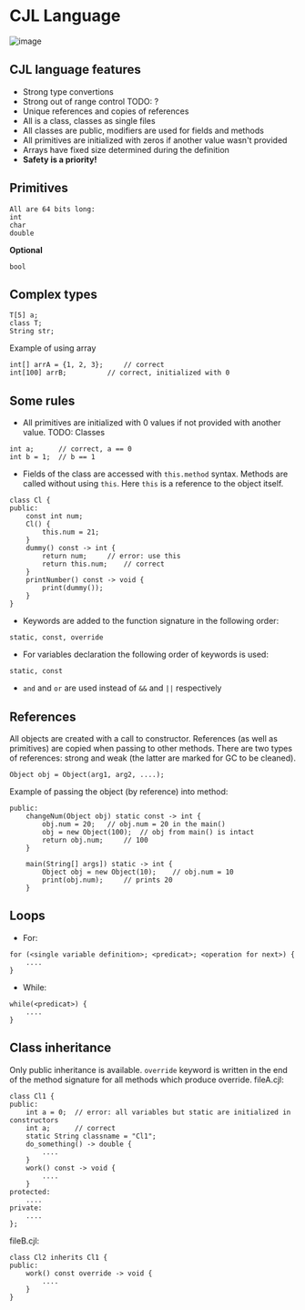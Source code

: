 # CJL Language
![image](https://user-images.githubusercontent.com/91914454/137986186-43a28636-42b9-4750-aa90-6805c9058f01.png)

## CJL language features
* Strong type convertions
* Strong out of range control TODO: ?
* Unique references and copies of references
* All is a class, classes as single files
* All classes are public, modifiers are used for fields and methods
* All primitives are initialized with zeros if another value wasn't provided
* Arrays have fixed size determined during the definition
* **Safety is a priority!**

## Primitives
```
All are 64 bits long:
int
char
double
```
**Optional**
```
bool
```

## Complex types
```
T[5] a;
class T;
String str;
```

Example of using array
```
int[] arrA = {1, 2, 3};		// correct
int[100] arrB;			// correct, initialized with 0
```

<!-- ## Some constants
```
errptr = #0x0;
something = 1;
nothing = 0;
``` -->

## Some rules
* All primitives are initialized with 0 values if not provided with another value. TODO: Classes
```
int a;		// correct, a == 0 
int b = 1;	// b == 1
```
* Fields of the class are accessed with `this.method` syntax. Methods are called without using `this`.
Here `this` is a reference to the object itself.
```
class Cl {
public:
	const int num;
	Cl() {
		this.num = 21;
	}
	dummy() const -> int {
		return num;		// error: use this
		return this.num;	// correct
	}
	printNumber() const -> void {
		print(dummy());
	}
}
```
* Keywords are added to the function signature in the following order:
```
static, const, override
```
* For variables declaration the following order of keywords is used:
```
static, const
```
* `and` and `or` are used instead of `&&` and `||` respectively

<!-- ## type convertions
```

``` -->

## References
All objects are created with a call to constructor. References (as well as primitives) are copied when passing to
other methods. There are two types of references: strong and weak (the latter are marked for GC to be cleaned).
```
Object obj = Object(arg1, arg2, ....);
```
Example of passing the object (by reference) into method:
```
public:
	changeNum(Object obj) static const -> int {
		obj.num = 20;	// obj.num = 20 in the main()
		obj = new Object(100);	// obj from main() is intact
		return obj.num;		// 100 
	}

	main(String[] args]) static -> int {
		Object obj = new Object(10);	// obj.num = 10
		print(obj.num);		// prints 20
	}
```

## Loops
* For:
```
for (<single variable definition>; <predicat>; <operation for next>) {
	....
}
```
* While:
```
while(<predicat>) {
	....
}
```


## Class inheritance
Only public inheritance is available. `override` keyword is written in the end of the method signature
for all methods which produce override.
fileA.cjl:
```
class Cl1 {
public:
    int a = 0;	// error: all variables but static are initialized in constructors
	int a;		// correct
    static String classname = "Cl1";
    do_something() -> double {
		....
	}
    work() const -> void {
		....
	}
protected:
	....
private:
	....
};
```
fileB.cjl:
```
class Cl2 inherits Cl1 {
public:
	work() const override -> void {
		....
	}
}
```
